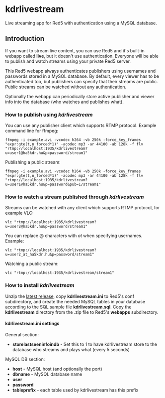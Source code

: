 # kdrlivestream
Live streaming app for Red5 with authentication using a MySQL database.

## Introduction
If you want to stream live content, you can use Red5 and it's built-in webapp called **live**, but it doesn't use authentication. Everyone will be able to publish and watch streams using your private Red5 server.

This Red5 webapp always authenticates publishers using usernames and passwords stored in a MySQL database. By default, every viewer has to be authenticated too, but publishers can specify that their streams are public. Public streams can be watched without any authentication.

Optionally the webapp can periodically store active publisher and viewer info into the database (who watches and publishes what).

### How to publish using *kdrlivestream*
You can use any publisher client which supports RTMP protocol. Example command line for ffmpeg:

```
ffmpeg -i example.avi -vcodec h264 -vb 250k -force_key_frames "expr:gte(t,n_forced*1)" -acodec mp3 -ar 44100 -ab 128k -f flv "rtmp://localhost:1935/kdrlivestream?u=user1@ha5kdr.hu&p=password/stream1"
```

Publishing a public stream:

```
ffmpeg -i example.avi -vcodec h264 -vb 250k -force_key_frames "expr:gte(t,n_forced*1)" -acodec mp3 -ar 44100 -ab 128k -f flv "rtmp://localhost:1935/kdrlivestream?u=user1@ha5kdr.hu&p=password&pub=1/stream1"
```

### How to watch a stream published through *kdrlivestream*
Streams can be watched with any client which supports RTMP protocol, for example VLC:

```
vlc "rtmp://localhost:1935/kdrlivestream?u=user2@ha5kdr.hu&p=password/stream1"
```

You can replace @ characters with _at_ when specifying usernames. Example:

```
vlc "rtmp://localhost:1935/kdrlivestream?u=user2_at_ha5kdr.hu&p=password/stream1"
```

Watching a public stream:

```
vlc "rtmp://localhost:1935/kdrlivestream/stream1"
```

### How to install *kdrlivestream*
Unzip the [latest release](https://github.com/nonoo/kdrlivestream/tree/master/releases), copy **kdrlivestream.ini** to Red5's conf subdirectory, and create the needed MySQL tables in your database according to the SQL sample file **kdrlivestream.sql**.
Copy the **kdrlivestream** directory from the .zip file to Red5's **webapps** subdirectory.

#### kdrlivestream.ini settings

General section:
- **storelastseeninfoindb** - Set this to 1 to have kdrlivestream store to the database who streams and plays what (every 5 seconds)

MySQL DB section:
- **host** - MySQL host (and optionally the port)
- **dbname** - MySQL database name
- **user**
- **password**
- **tableprefix** - each table used by kdrlivestream has this prefix
